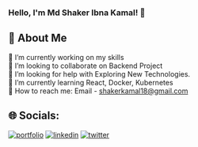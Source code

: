 ### Hello, I'm Md Shaker Ibna Kamal! 👋

## 🚀 About Me
🔭 I’m currently working on my skills <br>👯 I’m looking to collaborate on Backend Project<br>🤝 I’m looking for help with Exploring New Technologies.<br>🌱 I’m currently learning React, Docker, Kubernetes <br>💬 How to reach me: Email - shakerkamal18@gmail.com 

## 🌐 Socials:
[![portfolio](https://img.shields.io/badge/my_portfolio-000?style=for-the-badge&logo=ko-fi&logoColor=white)](https://shakerkamal.netlify.app/)
[![linkedin](https://img.shields.io/badge/linkedin-0A66C2?style=for-the-badge&logo=linkedin&logoColor=white)](https://www.linkedin.com/in/shaker-ibna-kamal/) [![twitter](https://img.shields.io/badge/twitter-1DA1F2?style=for-the-badge&logo=twitter&logoColor=white)](https://twitter.com/ShakerKamal12) 

